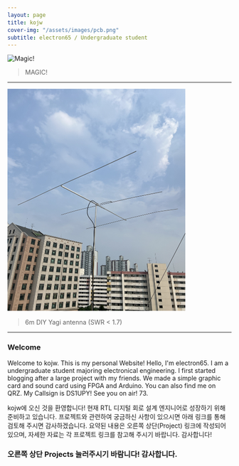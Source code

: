```yaml
---
layout: page
title: kojw
cover-img: "/assets/images/pcb.png"
subtitle: electron65 / Undergraduate student
---
```


![Magic!](/assets/img/magic.gif)


> MAGIC!

---

<img src="/assets/other_image/6m_ant.jpg" alt="Yagi DX!" width="400" height="500">

> 6m DIY Yagi antenna (SWR < 1.7)

---

### Welcome
Welcome to kojw. This is my personal Website! Hello, I'm electron65. I am a undergraduate student majoring electronical engineering. I first started blogging after a large project with my friends. We made a simple graphic card and sound card using FPGA and Arduino. You can also find me on QRZ. My Callsign is DS1UPY! See you on air! 73.

kojw에 오신 것을 환영합니다!
현재 RTL 디지털 회로 설계 엔지니어로 성장하기 위해 준비하고 있습니다.
프로젝트와 관련하여 궁금하신 사항이 있으시면 아래 링크를 통해 검토해 주시면 감사하겠습니다.
요약된 내용은 오른쪽 상단(Project) 링크에 작성되어 있으며, 자세한 자료는 각 프로젝트 링크를 참고해 주시기 바랍니다.
감사합니다!

### 오른쪽 상단 Projects 눌러주시기 바람니다! 감사합니다.
